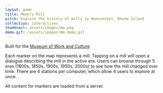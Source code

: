 ```yaml
---
layout: game
title: Memory Mill
pitch: Explore the history of mills in Woonsocket, Rhode Island
collection: interactives
thumbnail: assets/images/mm.png
demo-gif: /assets/images/mm-demo.gif
---
```

Built for the [Museum of Work and Culture](http://www.rihs.org/museums/museum-of-work-and-culture).

Each marker on the map represents a mill. Tapping on a mill will open a dialogue describing the mill in the active era. Users can browse through 5 eras (1800s, 1850s, 1900s, 1950s, 2000s) to see how the mill changed over time. There are 4 stations per computer, which allow 4 users to explore at once.

All content for markers are loaded from a server.